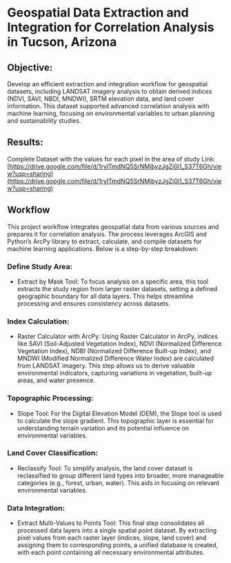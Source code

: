 # Geospatial Data Extraction and Integration for Correlation Analysis in Tucson, Arizona

## Objective: 
Develop an efficient extraction and integration workflow for geospatial datasets, including LANDSAT imagery analysis to obtain derived indices (NDVI, SAVI, NBDI, MNDWI), SRTM elevation data, and land cover information. This dataset supported advanced correlation analysis with machine learning, focusing on environmental variables to urban planning and sustainability studies.

## Results:
Complete Dataset with the values for each pixel in the area of study
Link: [https://drive.google.com/file/d/1rylTmdNQ5SrNMjbyzJgZi0i1_S37T6Gh/view?usp=sharing](https://drive.google.com/file/d/1rylTmdNQ5SrNMjbyzJgZi0i1_S37T6Gh/view?usp=sharing)

## Workflow
This project workflow integrates geospatial data from various sources and prepares it for correlation analysis. The process leverages ArcGIS and Python’s ArcPy library to extract, calculate, and compile datasets for machine learning applications. Below is a step-by-step breakdown:

### Define Study Area:

- Extract by Mask Tool: To focus analysis on a specific area, this tool extracts the study region from larger raster datasets, setting a defined geographic boundary for all data layers. This helps streamline processing and ensures consistency across datasets.

### Index Calculation:

- Raster Calculator with ArcPy: Using Raster Calculator in ArcPy, indices like SAVI (Soil-Adjusted Vegetation Index), NDVI (Normalized Difference Vegetation Index), NDBI (Normalized Difference Built-up Index), and MNDWI (Modified Normalized Difference Water Index) are calculated from LANDSAT imagery. This step allows us to derive valuable environmental indicators, capturing variations in vegetation, built-up areas, and water presence.

### Topographic Processing:

- Slope Tool: For the Digital Elevation Model (DEM), the Slope tool is used to calculate the slope gradient. This topographic layer is essential for understanding terrain variation and its potential influence on environmental variables.

### Land Cover Classification:

- Reclassify Tool: To simplify analysis, the land cover dataset is reclassified to group different land types into broader, more manageable categories (e.g., forest, urban, water). This aids in focusing on relevant environmental variables.

### Data Integration:

- Extract Multi-Values to Points Tool: This final step consolidates all processed data layers into a single spatial point dataset. By extracting pixel values from each raster layer (indices, slope, land cover) and assigning them to corresponding points, a unified database is created, with each point containing all necessary environmental attributes.
